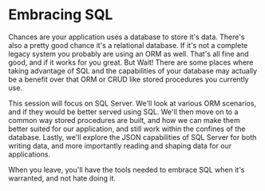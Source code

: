 # Embracing SQL

Chances are your application uses a database to store it's data.  There's also a pretty good chance it's a relational database.  If it's not a complete legacy system you probably are using an ORM as well.  That's all fine and good, and if it works for you great.  But Wait!  There are some places where taking advantage of SQL and the capabilities of your database may actually be a benefit over that ORM or CRUD like stored procedures you currently use.

This session will focus on SQL Server.  We'll look at various ORM scenarios, and if they would be better served using SQL.    We'll then move on to a common way stored procedures are built, and how we can make them better suited for our application, and still work within the confines of the database.  Lastly, we'll explore the JSON capabilities of SQL Server for both writing data, and more importantly reading and shaping data for our applications.

When you leave, you'll have the tools needed to embrace SQL when it's warranted, and not hate doing it.